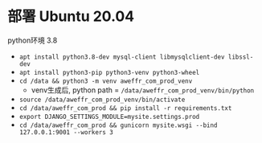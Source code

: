 # 部署 Ubuntu 20.04

python环境 3.8

- `apt install python3.8-dev mysql-client libmysqlclient-dev libssl-dev`
- `apt install python3-pip python3-venv python3-wheel`
- `cd /data && python3 -m venv aweffr_com_prod_venv`
  - venv生成后, python path = `/data/aweffr_com_prod_venv/bin/python`
- `source /data/aweffr_com_prod_venv/bin/activate`
- `cd /data/aweffr_com_prod && pip install -r requirements.txt`
- `export DJANGO_SETTINGS_MODULE=mysite.settings.prod`
- `cd /data/aweffr_com_prod && gunicorn mysite.wsgi --bind 127.0.0.1:9001 --workers 3`
